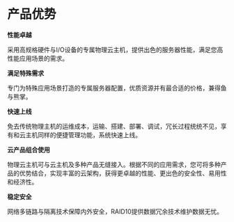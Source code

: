 

# 产品优势

**性能卓越**

采用高规格硬件与I/O设备的专属物理云主机，提供出色的服务器性能，满足您高性能应用场景的需求。

**满足特殊需求**

专门为特殊应用场景打造的专属服务器配置，优质资源并有最合适的价格，兼得鱼与熊掌。

**快速上线**

免去传统物理主机的运维成本，运输、搭建、部署、调试，冗长过程统统不见，享有和云主机同样的便捷管理功能，系统快速上线。

**云产品组合使用**

物理云主机可与云主机及多种产品无缝接入。根据不同的应用需求，您可将多种产品的优势结合，实现丰富的云架构，获得更卓越的性能、更出色的安全性、易用性和经济性。

**稳定安全**

网络多链路与隔离技术保障内外安全，RAID10提供数据冗余技术维护数据无忧。
